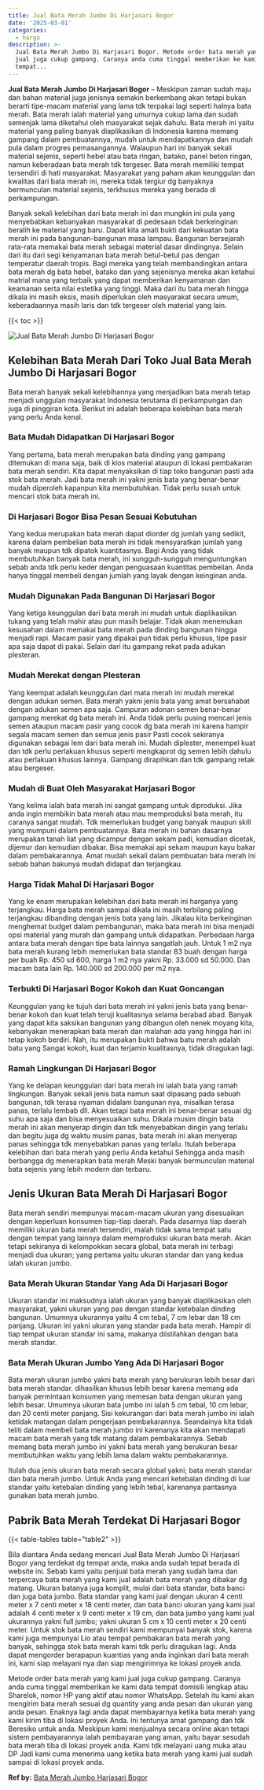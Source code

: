 ```yaml
---
title: Jual Bata Merah Jumbo Di Harjasari Bogor
date: '2025-03-01'
categories:
  - harga
description: >-
  Jual Bata Merah Jumbo Di Harjasari Bogor. Metode order bata merah yang kami
  jual juga cukup gampang. Caranya anda cuma tinggal memberikan ke kami data
  tempat...
---
```


**Jual Bata Merah Jumbo Di Harjasari Bogor** – Meskipun zaman sudah maju dan bahan material juga jenisnya semakin berkembang akan tetapi bukan berarti tipe-macam material yang lama tdk terpakai lagi seperti halnya bata merah. Bata merah ialah material yang umurnya cukup lama dan sudah semenjak lama diketahui oleh masyarakat sejak dahulu. Bata merah ini yaitu material yang paling banyak diaplikasikan di Indonesia karena memang gampang dalam pembuatannya, mudah untuk mendapatkannya dan mudah pula dalam progres pemasangannya. Walaupun hari ini banyak sekali material sejenis, seperti hebel atau bata ringan, batako, panel beton ringan, namun keberadaan bata merah tdk tergeser. Bata merah memiliki tempat tersendiri di hati masyarakat. Masyarakat yang paham akan keunggulan dan kwalitas dari bata merah ini, mereka tidak tergiur dg banyaknya bermunculan material sejenis, terkhusus mereka yang berada di perkampungan.

Banyak sekali kelebihan dari bata merah ini dan mungkin ini pula yang menyebabkan kebanyakan masyarakat di pedesaan tidak berkeinginan beralih ke material yang baru. Dapat kita amati bukti dari kekuatan bata merah ini pada bangunan-bangunan masa lampau. Bangunan bersejarah rata-rata memakai bata merah sebagai material dasar dindingnya. Selain dari itu dari segi kenyamanan bata merah betul-betul pas dengan temperatur daerah tropis. Bagi mereka yang telah membandingkan antara bata merah dg bata hebel, batako dan yang sejenisnya mereka akan ketahui matrial mana yang terbaik yang dapat memberikan kenyamanan dan keamanan serta nilai estetika yang tinggi. Maka dari itu bata merah hingga dikala ini masih eksis, masih diperlukan oleh masyarakat secara umum, keberadaannya masih laris dan tdk tergeser oleh material yang lain.

{{< toc >}}

![Jual Bata Merah Jumbo Di Harjasari Bogor](/images/jual-bata-merah-34.png)

## Kelebihan Bata Merah Dari Toko Jual Bata Merah Jumbo Di Harjasari Bogor

Bata merah banyak sekali kelebihannya yang menjadikan bata merah tetap menjadi unggulan masyarakat Indonesia terutama di perkampungan dan juga di pinggiran kota. Berikut ini adalah beberapa kelebihan bata merah yang perlu Anda kenal.

### Bata Mudah Didapatkan Di Harjasari Bogor

Yang pertama, bata merah merupakan bata dinding yang gampang ditemukan di mana saja, baik di kios material ataupun di lokasi pembakaran bata merah sendiri. Kita dapat menyaksikan di tiap toko bangunan pasti ada stok bata merah. Jadi bata merah ini yakni jenis bata yang benar-benar mudah diperoleh kapanpun kita membutuhkan. Tidak perlu susah untuk mencari stok bata merah ini.

### Di Harjasari Bogor Bisa Pesan Sesuai Kebutuhan

Yang kedua merupakan bata merah dapat diorder dg jumlah yang sedikit, karena dalam pembelian bata merah ini tidak mensyaratkan jumlah yang banyak maupun tdk dipatok kuantitasnya. Bagi Anda yang tidak membutuhkan banyak bata merah, ini sungguh-sungguh menguntungkan sebab anda tdk perlu keder dengan penguasaan kuantitas pembelian. Anda hanya tinggal membeli dengan jumlah yang layak dengan keinginan anda.

### Mudah Digunakan Pada Bangunan Di Harjasari Bogor

Yang ketiga keunggulan dari bata merah ini mudah untuk diaplikasikan tukang yang telah mahir atau pun masih belajar. Tidak akan menemukan kesusahan dalam memakai bata merah pada dinding bangunan hingga menjadi rapi. Macam pasir yang dipakai pun tidak perlu khusus, tipe pasir apa saja dapat di pakai. Selain dari itu gampang rekat pada adukan plesteran.

### Mudah Merekat dengan Plesteran

Yang keempat adalah keunggulan dari mata merah ini mudah merekat dengan adukan semen. Bata merah yakni jenis bata yang amat bersahabat dengan adukan semen apa saja. Campuran adonan semen benar-benar gampang merekat dg bata merah ini. Anda tidak perlu pusing mencari jenis semen ataupun macam pasir yang cocok dg bata merah ini karena hampir segala macam semen dan semua jenis pasir Pasti cocok sekiranya digunakan sebagai lem dari bata merah ini. Mudah diplester, menempel kuat dan tdk perlu perlakuan khusus seperti mengkaprot dg semen lebih dahulu atau perlakuan khusus lainnya. Gampang dirapihkan dan tdk gampang retak atau bergeser.

### Mudah di Buat Oleh Masyarakat Harjasari Bogor

Yang kelima ialah bata merah ini sangat gampang untuk diproduksi. Jika anda ingin membikin bata merah atau mau memproduksi bata merah, itu caranya sangat mudah. Tdk memerlukan budget yang banyak maupun skill yang mumpuni dalam pembuatannya. Bata merah ini bahan dasarnya merupakan tanah liat yang dicampur dengan sekam padi, kemudian dicetak, dijemur dan kemudian dibakar. Bisa memakai api sekam maupun kayu bakar dalam pembakarannya. Amat mudah sekali dalam pembuatan bata merah ini sebab bahan bakunya mudah didapat dan terjangkau.

### Harga Tidak Mahal Di Harjasari Bogor

Yang ke enam merupakan kelebihan dari bata merah ini harganya yang terjangkau. Harga bata merah sampai dikala ini masih terbilang paling terjangkau dibanding dengan jenis bata yang lain. Jikalau kita berkeinginan menghemat budget dalam pembangunan, maka bata merah ini bisa menjadi opsi material yang murah dan gampang untuk didapatkan. Perbedaan harga antara bata merah dengan tipe bata lainnya sangatlah jauh. Untuk 1 m2 nya bata merah kurang lebih memerlukan bata standar 83 buah dengan harga per buah Rp. 450 sd 600, harga 1 m2 nya yakni Rp. 33.000 sd 50.000. Dan macam bata lain Rp. 140.000 sd 200.000 per m2 nya.

### Terbukti Di Harjasari Bogor Kokoh dan Kuat Goncangan

Keunggulan yang ke tujuh dari bata merah ini yakni jenis bata yang benar-benar kokoh dan kuat telah teruji kualitasnya selama berabad abad. Banyak yang dapat kita saksikan bangunan yang dibangun oleh nenek moyang kita, kebanyakan menerapkan bata merah dan malahan ada yang hingga hari ini tetap kokoh berdiri. Nah, itu merupakan bukti bahwa batu merah adalah batu yang Sangat kokoh, kuat dan terjamin kualitasnya, tidak diragukan lagi.

### Ramah Lingkungan Di Harjasari Bogor

Yang ke delapan keunggulan dari bata merah ini ialah bata yang ramah lingkungan. Banyak sekali jenis bata namun saat dipasang pada sebuah bangunan, tdk terasa nyaman didalam bangunan nya, misalkan terasa panas, terlalu lembab dll. Akan tetapi bata merah ini benar-benar sesuai dg suhu apa saja dan bisa menyesuaikan suhu. Dikala musim dingin bata merah ini akan menyerap dingin dan tdk menyebabkan dingin yang terlalu dan begitu juga dg waktu musim panas, bata merah ini akan menyerap panas sehingga tdk menyebabkan panas yang terlalu. Itulah beberapa kelebihan dari bata merah yang perlu Anda ketahui Sehingga anda masih berbangga dg menerapkan bata merah Meski banyak bermunculan material bata sejenis yang lebih modern dan terbaru.

## Jenis Ukuran Bata Merah Di Harjasari Bogor

Bata merah sendiri mempunyai macam-macam ukuran yang disesuaikan dengan keperluan konsumen tiap-tiap daerah. Pada dasarnya tiap daerah memiliki ukuran bata merah tersendiri, malah tidak sama tempat satu dengan tempat yang lainnya dalam memproduksi ukuran bata merah. Akan tetapi sekiranya di kelompokkan secara global, bata merah ini terbagi menjadi dua ukuran; yang pertama yaitu ukuran standar dan yang kedua ialah ukuran jumbo.

### Bata Merah Ukuran Standar Yang Ada Di Harjasari Bogor

Ukuran standar ini maksudnya ialah ukuran yang banyak diaplikasikan oleh masyarakat, yakni ukuran yang pas dengan standar ketebalan dinding bangunan. Umumnya ukurannya yaitu 4 cm tebal, 7 cm lebar dan 18 cm panjang. Ukuran ini yakni ukuran yang standar pada bata merah. Hampir di tiap tempat ukuran standar ini sama, makanya diistilahkan dengan bata merah standar.

### Bata Merah Ukuran Jumbo Yang Ada Di Harjasari Bogor

Bata merah ukuran jumbo yakni bata merah yang berukuran lebih besar dari bata merah standar. dihasilkan khusus lebih besar karena memang ada banyak permintaan konsumen yang memesan bata dengan ukuran yang lebih besar. Umumnya ukuran bata jumbo ini ialah 5 cm tebal, 10 cm lebar, dan 20 centi meter panjang. Sisi kekurangan dari bata merah jumbo ini ialah ketidak matangan dalam pengerjaan pembakarannya. Seandainya kita tidak teliti dalam membeli bata merah jumbo ini karenanya kita akan mendapati macam bata merah yang tdk matang dalam pembakarannya. Sebab memang bata merah jumbo ini yakni bata merah yang berukuran besar membutuhkan waktu yang lebih lama dalam waktu pembakarannya.

Itulah dua jenis ukuran bata merah secara global yakni; bata merah standar dan bata merah jumbo. Untuk Anda yang mencari ketebalan dinding di luar standar yaitu ketebalan dinding yang lebih tebal, karenanya pantasnya gunakan bata merah jumbo.

## Pabrik Bata Merah Terdekat Di Harjasari Bogor

{{< table-tables table="table2" >}}

Bila diantara Anda sedang mencari Jual Bata Merah Jumbo Di Harjasari Bogor yang terdekat dg tempat anda, maka anda sudah tepat berada di website ini. Sebab kami yaitu penjual bata merah yang sudah lama dan terpercaya bata merah yang kami jual adalah bata merah yang dibakar dg matang. Ukuran batanya juga komplit, mulai dari bata standar, bata banci dan juga bata jumbo. Bata standar yang kami jual dengan ukuran 4 centi meter x 7 centi meter x 18 centi meter, dan bata banci ukuran yang kami jual adalah 4 centi meter x 9 centi meter x 19 cm, dan bata jumbo yang kami jual ukurannya yakni full jumbo; yakni ukuran 5 cm x 10 centi meter x 20 centi meter. Untuk stok bata merah sendiri kami mempunyai banyak stok, karena kami juga mempunyai Lio atau tempat pembakaran bata merah yang banyak, sehingga stok bata merah kami tdk perlu diragukan lagi. Anda dapat mengorder berapapun kuantias yang anda inginkan dari bata merah ini, kami siap melayani nya dan siap mengirimnya ke lokasi proyek anda.

Metode order bata merah yang kami jual juga cukup gampang. Caranya anda cuma tinggal memberikan ke kami data tempat domisili lengkap atau Sharelok, nomor HP yang aktif atau nomor WhatsApp. Setelah itu kami akan mengirim bata merah sesuai dg quantity yang anda pesan dan ukuran yang anda pesan. Enaknya lagi anda dapat membayarnya ketika bata merah yang kami kirim tiba di lokasi proyek Anda. Ini tentunya amat gampang dan tdk Beresiko untuk anda. Meskipun kami menjualnya secara online akan tetapi sistem pembayarannya ialah pembayaran yang aman, yaitu bayar sesudah bata merah tiba di lokasi proyek anda. Kami tdk melayani uang muka atau DP Jadi kami cuma menerima uang ketika bata merah yang kami jual sudah sampai di lokasi proyek anda.

**Ref by:** [Bata Merah Jumbo Harjasari Bogor](https://id.wikipedia.org/wiki/Bata)
